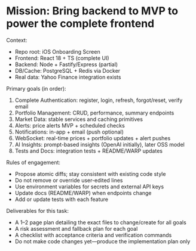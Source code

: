 # Mission: Bring backend to MVP to power the complete frontend

Context:
- Repo root: iOS Onboarding Screen
- Frontend: React 18 + TS (complete UI)
- Backend: Node + Fastify/Express (partial)
- DB/Cache: PostgreSQL + Redis via Docker
- Real data: Yahoo Finance integration exists

Primary goals (in order):
1) Complete Authentication: register, login, refresh, forgot/reset, verify email
2) Portfolio Management: CRUD, performance, summary endpoints
3) Market Data: stable services and caching primitives
4) Alerts: price alerts MVP + scheduled checks
5) Notifications: in-app + email (push optional)
6) WebSocket: real-time prices + portfolio updates + alert pushes
7) AI Insights: prompt-based insights (OpenAI initially), later OSS model
8) Tests and Docs: integration tests + README/WARP updates

Rules of engagement:
- Propose atomic diffs; stay consistent with existing code style
- Do not remove or override user-edited lines
- Use environment variables for secrets and external API keys
- Update docs (README/WARP) when endpoints change
- Add or update tests with each feature

Deliverables for this task:
- A 1–2 page plan detailing the exact files to change/create for all goals
- A risk assessment and fallback plan for each goal
- A checklist with acceptance criteria and verification commands
- Do not make code changes yet—produce the implementation plan only

